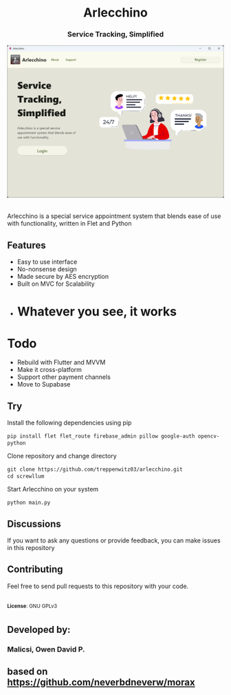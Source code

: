 <div>
    <h1 align="center">Arlecchino</h1>
    <h3 align="center">Service Tracking, Simplified</h3>
</div>

![screenshot](assets/app_screenshot.png)

<br>
Arlecchino is a special service appointment system that blends ease of use with functionality, written in Flet and Python

## Features
- Easy to use interface
- No-nonsense design
- Made secure by AES encryption
- Built on MVC for Scalability
- # Whatever you see, it works

# Todo
- Rebuild with Flutter and MVVM
- Make it cross-platform
- Support other payment channels
- Move to Supabase

## Try
Install the following dependencies using pip
```
pip install flet flet_route firebase_admin pillow google-auth opencv-python 
```
Clone repository and change directory
```
git clone https://github.com/treppenwitz03/arlecchino.git
cd screwllum
```

Start Arlecchino on your system
```
python main.py
```

## Discussions
If you want to ask any questions or provide feedback, you can make issues in this repository

## Contributing
Feel free to send pull requests to this repository with your code.


<br>
<sup><b>License</b>: GNU GPLv3</sup>

## Developed by:
### Malicsi, Owen David P.
## based on https://github.com/neverbdneverw/morax
